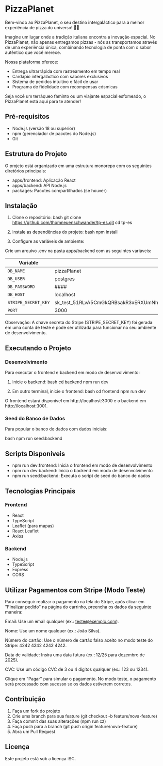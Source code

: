 # PizzaPlanet

Bem-vindo ao PizzaPlanet, o seu destino intergaláctico para a melhor experiência de pizza do universo! 🚀🍕

Imagine um lugar onde a tradição italiana encontra a inovação espacial. No PizzaPlanet, não apenas entregamos pizzas - nós as transportamos através de uma experiência única, combinando tecnologia de ponta com o sabor autêntico que você merece.

Nossa plataforma oferece:
- Entrega ultrarrápida com rastreamento em tempo real
- Cardápio intergaláctico com sabores exclusivos
- Sistema de pedidos intuitivo e fácil de usar
- Programa de fidelidade com recompensas cósmicas

Seja você um terráqueo faminto ou um viajante espacial esfomeado, o PizzaPlanet está aqui para te atender!

## Pré-requisitos

- Node.js (versão 18 ou superior)
- npm (gerenciador de pacotes do Node.js)
- Git

## Estrutura do Projeto

O projeto está organizado em uma estrutura monorepo com os seguintes diretórios principais:

- apps/frontend: Aplicação React
- apps/backend: API Node.js
- packages: Pacotes compartilhados (se houver)

## Instalação

1. Clone o repositório:
bash
git clone https://github.com/thomneuenschwander/tp-es.git
cd tp-es


2. Instale as dependências do projeto:
bash
npm install


3. Configure as variáveis de ambiente:

Crie um arquivo .env na pasta apps/backend com as seguintes variáveis:

| Variable            | Value                                                                 |
|---------------------|----------------------------------------------------------------------|
| `DB_NAME`           | pizzaPlanet                                                          |
| `DB_USER`           | postgres                                                             |
| `DB_PASSWORD`       | ####                                                                 |
| `DB_HOST`           | localhost                                                            |
| `STRIPE_SECRET_KEY` | sk_test_51RLvA5CmGkQRBsakR3xERXUmNhsQh2cmFKRIUpHFGRDoq7L7W1as2M7IQUX0RtbVuafKjnLIrjnDiXjBDurrv5ek00KCMOqNb3 |
| `PORT`              | 3000  

Observação: A chave secreta do Stripe (STRIPE_SECRET_KEY) foi gerada em uma conta de teste e pode ser utilizada para funcionar no seu ambiente de desenvolvimento.

## Executando o Projeto

### Desenvolvimento

Para executar o frontend e backend em modo de desenvolvimento:

1. Inicie o backend:
bash
cd backend
npm run dev


2. Em outro terminal, inicie o frontend:
bash
cd frontend
npm run dev


O frontend estará disponível em http://localhost:3000 e o backend em http://localhost:3001.

### Seed do Banco de Dados

Para popular o banco de dados com dados iniciais:

bash
npm run seed:backend


## Scripts Disponíveis

- npm run dev:frontend: Inicia o frontend em modo de desenvolvimento
- npm run dev:backend: Inicia o backend em modo de desenvolvimento
- npm run seed:backend: Executa o script de seed do banco de dados


## Tecnologias Principais

### Frontend
- React
- TypeScript
- Leaflet (para mapas)
- React Leaflet
- Axios

### Backend
- Node.js
- TypeScript
- Express
- CORS

## Utilizar Pagamentos com Stripe (Modo Teste)
Para conseguir realizar o pagamento na tela do Stripe, após clicar em "Finalizar pedido" na página do carrinho, preencha os dados da seguinte maneira:

Email: Use um email qualquer (ex.: teste@exemplo.com).

Nome: Use um nome qualquer (ex.: João Silva).

Número do cartão: Use o número de cartão falso aceito no modo teste do Stripe: 4242 4242 4242 4242.

Data de validade: Insira uma data futura (ex.: 12/25 para dezembro de 2025).

CVC: Use um código CVC de 3 ou 4 dígitos qualquer (ex.: 123 ou 1234).

Clique em "Pagar" para simular o pagamento. No modo teste, o pagamento será processado com sucesso se os dados estiverem corretos.

## Contribuição

1. Faça um fork do projeto
2. Crie uma branch para sua feature (git checkout -b feature/nova-feature)
3. Faça commit das suas alterações (npm run cz)
4. Faça push para a branch (git push origin feature/nova-feature)
5. Abra um Pull Request

## Licença

Este projeto está sob a licença ISC.
